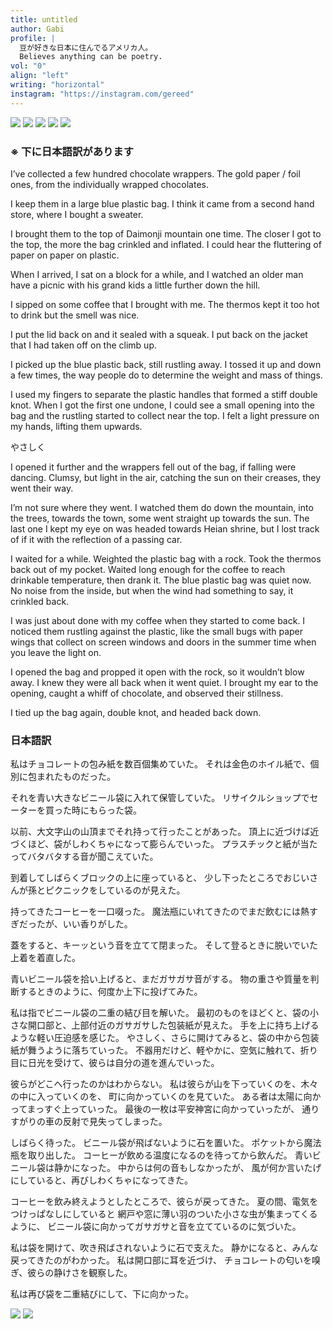 ```yaml
---
title: untitled
author: Gabi
profile: |
  豆が好きな日本に住んでるアメリカ人。
  Believes anything can be poetry.
vol: "0"
align: "left"
writing: "horizontal"
instagram: "https://instagram.com/gereed"
---
```


![](hand-writing-1.jpg)
![](hand-writing-2.jpg)
![](hand-writing-3.jpg)
![](hand-writing-4.jpg)
![](hand-writing-5.jpg)

### ※ 下に日本語訳があります
I’ve collected a few hundred chocolate wrappers.
The gold paper / foil ones, from the individually wrapped chocolates.

I keep them in a large blue plastic bag.
I think it came from a second hand store, where I bought a sweater.

I brought them to the top of Daimonji mountain one time.
The closer I got to the top, the more the bag crinkled and inflated.
I could hear the fluttering of paper on paper on plastic.

When I arrived, I sat on a block for a while,
and I watched an older man have a picnic
with his grand kids a little further down the hill.

I sipped on some coffee that I brought with me.
The thermos kept it too hot to drink but the smell was nice.

I put the lid back on and it sealed with a squeak.
I put back on the jacket that I had taken off on the climb up.

I picked up the blue plastic back, still rustling away.
I tossed it up and down a few times,
the way people do to determine the weight and mass of things.

I used my fingers to separate the plastic handles
that formed a stiff double knot.
When I got the first one undone,
I could see a small opening into the bag and
the rustling started to collect near the top.
I felt a light pressure on my hands, lifting them upwards.

やさしく

I opened it further and the wrappers fell out of the bag,
if falling were dancing.
Clumsy, but light in the air,
catching the sun on their creases, they went their way.

I’m not sure where they went.
I watched them do down the mountain, into the trees,
towards the town, some went straight up towards the sun.
The last one I kept my eye on was headed towards Heian shrine,
but I lost track of if it with the reflection of a passing car.

I waited for a while.
Weighted the plastic bag with a rock.
Took the thermos back out of my pocket.
Waited long enough for the coffee
to reach drinkable temperature, then drank it.
The blue plastic bag was quiet now.
No noise from the inside,
but when the wind had something to say, it crinkled back.

I was just about done with my coffee
when they started to come back.
I noticed them rustling against the plastic,
like the small bugs with paper wings
that collect on screen windows and doors in the summer time
when you leave the light on.

I opened the bag and propped it open with the rock,
so it wouldn’t blow away.
I knew they were all back when it went quiet.
I brought my ear to the opening,
caught a whiff of chocolate, and observed their stillness.

I tied up the bag again, double knot, and headed back down.

### 日本語訳

私はチョコレートの包み紙を数百個集めていた。
それは金色のホイル紙で、個別に包まれたものだった。

それを青い大きなビニール袋に入れて保管していた。
リサイクルショップでセーターを買った時にもらった袋。

以前、大文字山の山頂までそれ持って行ったことがあった。
頂上に近づけば近づくほど、袋がしわくちゃになって膨らんでいった。
プラスチックと紙が当たってバタバタする音が聞こえていた。

到着してしばらくブロックの上に座っていると、
少し下ったところでおじいさんが孫とピクニックをしているのが見えた。

持ってきたコーヒーを一口啜った。
魔法瓶にいれてきたのでまだ飲むには熱すぎだったが、いい香りがした。

蓋をすると、キーッという音を立てて閉まった。
そして登るときに脱いでいた上着を着直した。

青いビニール袋を拾い上げると、まだガサガサ音がする。
物の重さや質量を判断するときのように、何度か上下に投げてみた。

私は指でビニール袋の二重の結び目を解いた。
最初のものをほどくと、袋の小さな開口部と、上部付近のガサガサした包装紙が見えた。
手を上に持ち上げるような軽い圧迫感を感じた。
やさしく、さらに開けてみると、袋の中から包装紙が舞うように落ちていった。
不器用だけど、軽やかに、空気に触れて、折り目に日光を受けて、彼らは自分の道を進んでいった。

彼らがどこへ行ったのかはわからない。
私は彼らが山を下っていくのを、木々の中に入っていくのを、
町に向かっていくのを見ていた。
ある者は太陽に向かってまっすぐ上っていった。
最後の一枚は平安神宮に向かっていったが、
通りすがりの車の反射で見失ってしまった。

しばらく待った。
ビニール袋が飛ばないように石を置いた。
ポケットから魔法瓶を取り出した。
コーヒーが飲める温度になるのを待ってから飲んだ。
青いビニール袋は静かになった。
中からは何の音もしなかったが、
風が何か言いたげにしていると、再びしわくちゃになってきた。

コーヒーを飲み終えようとしたところで、彼らが戻ってきた。
夏の間、電気をつけっぱなしにしていると
網戸や窓に薄い羽のついた小さな虫が集まってくるように、
ビニール袋に向かってガサガサと音を立てているのに気づいた。

私は袋を開けて、吹き飛ばされないように石で支えた。
静かになると、みんな戻ってきたのがわかった。
私は開口部に耳を近づけ、
チョコレートの匂いを嗅ぎ、彼らの静けさを観察した。

私は再び袋を二重結びにして、下に向かった。

![](chocolate-1.jpg)
![](chocolate-2.jpg)
